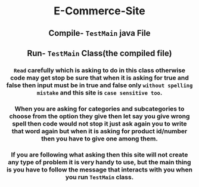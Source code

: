# <center> **E-Commerce-Site** </center>

## <center>**Compile-**  **`TestMain`**  java File
## <center>**Run-**  **`TestMain`**  Class(the compiled file)
### <center>**`Read` carefully which is asking to do in this class otherwise code may get stop be sure that when it is asking for true and false then input must be in true and false only `without spelling mistake` and this site is `case sensitive too`**.
### <center>**When you are asking for categories and subcategories to choose from the option they give then let say you give wrong spell then code would not stop it just ask again you to write that word again but when it is asking for product id/number then you have to give one among them**.
### <center>**If you are following what asking then this site will not create any type of problem it is very handy to use, but the main thing is you have to follow the message that interacts with you when you run `TestMain` class**.